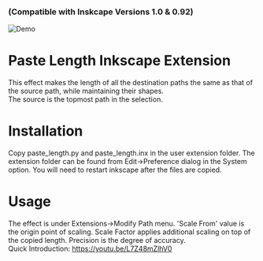 ### (Compatible with Inskcape Versions 1.0 & 0.92)

![Demo](https://github.com/Shriinivas/etc/blob/master/inkscapepastelength/illustrations/git.gif)
# Paste Length Inkscape Extension
This effect makes the length of all the destination paths the same as that of the source path, while maintaining their shapes.<br>
The source is the topmost path in the selection. <br>

# Installation
Copy paste_length.py and paste_length.inx in the user extension folder. The extension folder can be found from Edit->Preference dialog in the System option. You will need to restart inkscape after the files are copied.

# Usage
The effect is under Extensions->Modify Path menu. 'Scale From' value is the origin point of scaling. Scale Factor applies additional scaling on top of the copied length. Precision is the degree of accuracy.<br>
Quick Introduction: https://youtu.be/L7Z48mZlhV0
